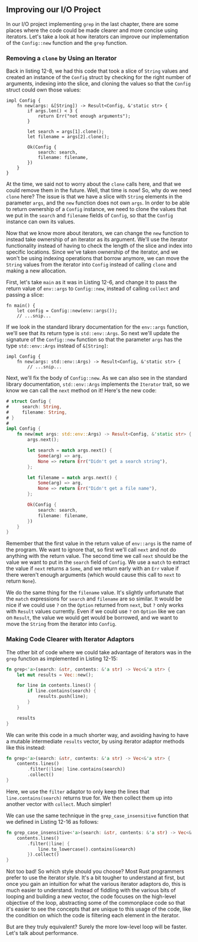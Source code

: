 ## Improving our I/O Project

In our I/O project implementing `grep` in the last chapter, there are some
places where the code could be made clearer and more concise using iterators.
Let's take a look at how iterators can improve our implementation of the
`Config::new` function and the `grep` function.

### Removing a `clone` by Using an Iterator

Back in listing 12-8, we had this code that took a slice of `String` values and
created an instance of the `Config` struct by checking for the right number of
arguments, indexing into the slice, and cloning the values so that the `Config`
struct could own those values:

```rust,ignore
impl Config {
    fn new(args: &[String]) -> Result<Config, &'static str> {
        if args.len() < 3 {
            return Err("not enough arguments");
        }

        let search = args[1].clone();
        let filename = args[2].clone();

        Ok(Config {
            search: search,
            filename: filename,
        })
    }
}
```

At the time, we said not to worry about the `clone` calls here, and that we
could remove them in the future. Well, that time is now! So, why do we need
`clone` here? The issue is that we have a slice with `String` elements in the
parameter `args`, and the `new` function does not own `args`. In order to be
able to return ownership of a `Config` instance, we need to clone the values
that we put in the `search` and `filename` fields of `Config`, so that the
`Config` instance can own its values.

Now that we know more about iterators, we can change the `new` function to
instead take ownership of an iterator as its argument. We'll use the iterator
functionality instead of having to check the length of the slice and index into
specific locations. Since we've taken ownership of the iterator, and we won't be
using indexing operations that borrow anymore, we can move the `String` values
from the iterator into `Config` instead of calling `clone` and making a new
allocation.

First, let's take `main` as it was in Listing 12-6, and change it to pass the
return value of `env::args` to `Config::new`, instead of calling `collect` and
passing a slice:

```rust,ignore
fn main() {
    let config = Config::new(env::args());
    // ...snip...
```

<!-- Will add ghosting in libreoffice /Carol -->

If we look in the standard library documentation for the `env::args` function,
we'll see that its return type is `std::env::Args`. So next we'll update the
signature of the `Config::new` function so that the parameter `args` has the
type `std::env::Args` instead of `&[String]`:


```rust,ignore
impl Config {
    fn new(args: std::env::Args) -> Result<Config, &'static str> {
        // ...snip...
```

<!-- Will add ghosting in libreoffice /Carol -->

Next, we'll fix the body of `Config::new`. As we can also see in the standard
library documentation, `std::env::Args` implements the `Iterator` trait, so we
know we can call the `next` method on it! Here's the new code:

```rust
# struct Config {
#     search: String,
#     filename: String,
# }
#
impl Config {
    fn new(mut args: std::env::Args) -> Result<Config, &'static str> {
    	args.next();

        let search = match args.next() {
            Some(arg) => arg,
            None => return Err("Didn't get a search string"),
	    };

        let filename = match args.next() {
            Some(arg) => arg,
            None => return Err("Didn't get a file name"),
	    };

        Ok(Config {
            search: search,
            filename: filename,
        })
    }
}
```

<!-- Will add ghosting and wingdings in libreoffice /Carol -->

Remember that the first value in the return value of `env::args` is the name of
the program. We want to ignore that, so first we'll call `next` and not do
anything with the return value. The second time we call `next` should be the
value we want to put in the `search` field of `Config`. We use a `match` to
extract the value if `next` returns a `Some`, and we return early with an `Err`
value if there weren't enough arguments (which would cause this call to `next`
to return `None`).

We do the same thing for the `filename` value. It's slightly unfortunate that
the `match` expressions for `search` and `filename` are so similar. It would be
nice if we could use `?` on the `Option` returned from `next`, but `?` only
works with `Result` values currently. Even if we could use `?` on `Option` like
we can on `Result`, the value we would get would be borrowed, and we want to
move the `String` from the iterator into `Config`.

### Making Code Clearer with Iterator Adaptors

The other bit of code where we could take advantage of iterators was in the
`grep` function as implemented in Listing 12-15:

<!-- We hadn't had a listing number for this code sample when we submitted
chapter 12; we'll fix the listing numbers in that chapter after you've
reviewed it. /Carol -->

```rust
fn grep<'a>(search: &str, contents: &'a str) -> Vec<&'a str> {
    let mut results = Vec::new();

    for line in contents.lines() {
        if line.contains(search) {
            results.push(line);
        }
    }

    results
}
```

We can write this code in a much shorter way, and avoiding having to have a
mutable intermediate `results` vector, by using iterator adaptor methods like
this instead:

```rust
fn grep<'a>(search: &str, contents: &'a str) -> Vec<&'a str> {
    contents.lines()
        .filter(|line| line.contains(search))
        .collect()
}
```

Here, we use the `filter` adaptor to only keep the lines that
`line.contains(search)` returns true for. We then collect them up into another
vector with `collect`. Much simpler!

We can use the same technique in the `grep_case_insensitive` function that we
defined in Listing 12-16 as follows:

<!-- Similarly, the code snippet that will be 12-16 didn't have a listing
number when we sent you chapter 12, we will fix it. /Carol -->

```rust
fn grep_case_insensitive<'a>(search: &str, contents: &'a str) -> Vec<&'a str> {
    contents.lines()
        .filter(|line| {
            line.to_lowercase().contains(&search)
        }).collect()
}
```

Not too bad! So which style should you choose? Most Rust programmers prefer to
use the iterator style. It's a bit tougher to understand at first, but once you
gain an intuition for what the various iterator adaptors do, this is much
easier to understand. Instead of fiddling with the various bits of looping
and building a new vector, the code focuses on the high-level objective of the
loop, abstracting some of the commonplace code so that it's easier to see the
concepts that are unique to this usage of the code, like the condition on which
the code is filtering each element in the iterator.

But are they truly equivalent? Surely the more low-level loop will be faster.
Let's talk about performance.

